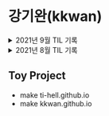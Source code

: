 # **강기완(kkwan)**

<details>
<summary>
2021년 9월 TIL 기록
</summary>

| Sun |    Mon     |    Tue     |    Wed     |    Thu    |    Fri     | Sat |
| :-: | :--------: | :--------: | :--------: | :-------: | :--------: | :-: |
|     |            |            | **_`1`_**  | **_`2`_** | **_`3`_**  |  4  |
|  5  | **_`6`_**  | **_`7`_**  | **_`8`_**  | **_`9`_** | **_`10`_** | 11  |
| 12  | **_`13`_** | **_`14`_** | **_`15`_** |    16     |     17     | 18  |
| 19  |     20     |     21     |     22     |    23     |     24     | 25  |
| 26  |     27     |     28     |     29     |    30     |     1      |  2  |

</details>
<details>
<summary>
2021년 8월 TIL 기록
</summary>

| Sun |    Mon     |    Tue     |    Wed     |    Thu     |    Fri     | Sat |
| :-: | :--------: | :--------: | :--------: | :--------: | :--------: | :-: |
|  1  |     2      |     3      | **_`4`_**  | **_`5`_**  | **_`6`_**  |  7  |
|  8  | **_`9`_**  | **_`10`_** | **_`11`_** | **_`12`_** | **_`13`_** | 14  |
| 15  |     16     | **_`17`_** | **_`18`_** | **_`19`_** |     20     | 21  |
| 22  | **_`23`_** | **_`24`_** | **_`25`_** | **_`26`_** | **_`27`_** | 28  |
| 29  | **_`30`_** | **_`31`_** |            |            |            |     |

</details>

## Toy Project

- make ti-hell.github.io
- make kkwan.github.io
